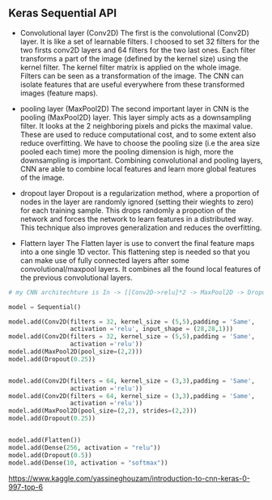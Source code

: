 ## Keras Sequential API
* Convolutional layer (Conv2D)
The first is the convolutional (Conv2D) layer. It is like a set of learnable filters. I choosed to set 32 filters for the two firsts conv2D layers and 64 filters for the two last ones. Each filter transforms a part of the image (defined by the kernel size) using the kernel filter. The kernel filter matrix is applied on the whole image. Filters can be seen as a transformation of the image.
The CNN can isolate features that are useful everywhere from these transformed images (feature maps).

* pooling layer (MaxPool2D)
The second important layer in CNN is the pooling (MaxPool2D) layer. This layer simply acts as a downsampling filter. It looks at the 2 neighboring pixels and picks the maximal value. These are used to reduce computational cost, and to some extent also reduce overfitting. We have to choose the pooling size (i.e the area size pooled each time) more the pooling dimension is high, more the downsampling is important.
Combining convolutional and pooling layers, CNN are able to combine local features and learn more global features of the image.

* dropout layer 
Dropout is a regularization method, where a proportion of nodes in the layer are randomly ignored (setting their wieghts to zero) for each training sample. This drops randomly a propotion of the network and forces the network to learn features in a distributed way. This technique also improves generalization and reduces the overfitting.

* Flattern layer
The Flatten layer is use to convert the final feature maps into a one single 1D vector. This flattening step is needed so that you can make use of fully connected layers after some convolutional/maxpool layers. It combines all the found local features of the previous convolutional layers.

```Python
# my CNN architechture is In -> [[Conv2D->relu]*2 -> MaxPool2D -> Dropout]*2 -> Flatten -> Dense -> Dropout -> Out

model = Sequential()

model.add(Conv2D(filters = 32, kernel_size = (5,5),padding = 'Same', 
                 activation ='relu', input_shape = (28,28,1)))
model.add(Conv2D(filters = 32, kernel_size = (5,5),padding = 'Same', 
                 activation ='relu'))
model.add(MaxPool2D(pool_size=(2,2)))
model.add(Dropout(0.25))


model.add(Conv2D(filters = 64, kernel_size = (3,3),padding = 'Same', 
                 activation ='relu'))
model.add(Conv2D(filters = 64, kernel_size = (3,3),padding = 'Same', 
                 activation ='relu'))
model.add(MaxPool2D(pool_size=(2,2), strides=(2,2)))
model.add(Dropout(0.25))


model.add(Flatten())
model.add(Dense(256, activation = "relu"))
model.add(Dropout(0.5))
model.add(Dense(10, activation = "softmax"))
```

https://www.kaggle.com/yassineghouzam/introduction-to-cnn-keras-0-997-top-6
